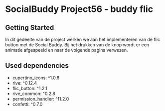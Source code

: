 
# SocialBuddy Project56 - buddy flic
## Getting Started

In dit gedeelte van de project werken we aan het implementeren van de flic button met de Social Buddy. Bij het drukken van de knop wordt er een animatie afgespeeld en naar de volgende pagina verwezen.

## Used dependencies
- cupertino_icons: ^1.0.6
- rive: ^0.12.4
- flic_button: ^1.2.1
- rive_common: ^0.2.8
- permission_handler: ^11.2.0
- confetti: ^0.7.0

